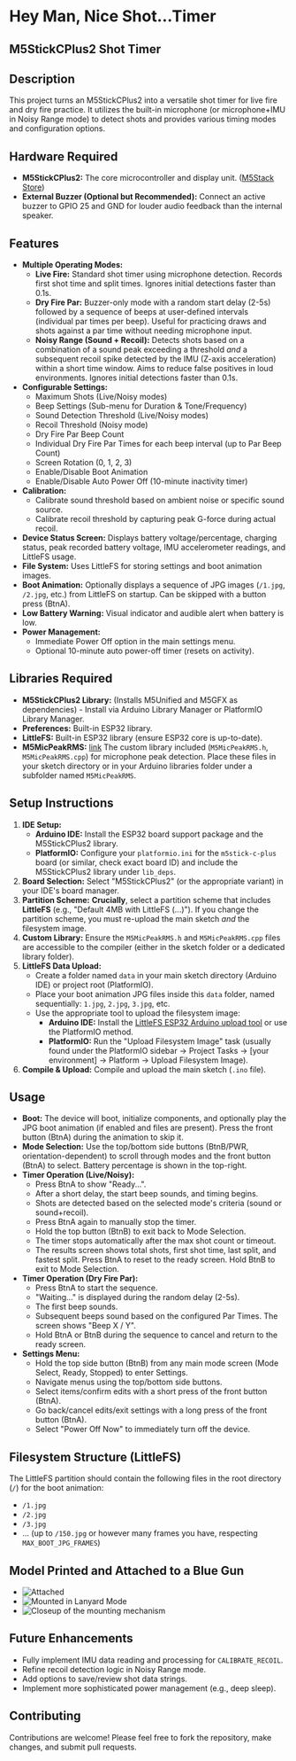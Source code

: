 # Hey Man, Nice Shot...Timer
## M5StickCPlus2 Shot Timer

## Description

This project turns an M5StickCPlus2 into a versatile shot timer for live fire and dry fire practice. It utilizes the built-in microphone (or microphone+IMU in Noisy Range mode) to detect shots and provides various timing modes and configuration options.

## Hardware Required

* **M5StickCPlus2:** The core microcontroller and display unit. ([M5Stack Store](https://shop.m5stack.com/products/m5stickc-plus2-esp32-pico-d4))
* **External Buzzer (Optional but Recommended):** Connect an active buzzer to GPIO 25 and GND for louder audio feedback than the internal speaker.

## Features

* **Multiple Operating Modes:**
    * **Live Fire:** Standard shot timer using microphone detection. Records first shot time and split times. Ignores initial detections faster than 0.1s.
    * **Dry Fire Par:** Buzzer-only mode with a random start delay (2-5s) followed by a sequence of beeps at user-defined intervals (individual par times per beep). Useful for practicing draws and shots against a par time without needing microphone input.
    * **Noisy Range (Sound + Recoil):** Detects shots based on a combination of a sound peak exceeding a threshold *and* a subsequent recoil spike detected by the IMU (Z-axis acceleration) within a short time window. Aims to reduce false positives in loud environments. Ignores initial detections faster than 0.1s.
* **Configurable Settings:**
    * Maximum Shots (Live/Noisy modes)
    * Beep Settings (Sub-menu for Duration & Tone/Frequency)
    * Sound Detection Threshold (Live/Noisy modes)
    * Recoil Threshold (Noisy mode)
    * Dry Fire Par Beep Count
    * Individual Dry Fire Par Times for each beep interval (up to Par Beep Count)
    * Screen Rotation (0, 1, 2, 3)
    * Enable/Disable Boot Animation
    * Enable/Disable Auto Power Off (10-minute inactivity timer)
* **Calibration:**
    * Calibrate sound threshold based on ambient noise or specific sound source.
    * Calibrate recoil threshold by capturing peak G-force during actual recoil.
* **Device Status Screen:** Displays battery voltage/percentage, charging status, peak recorded battery voltage, IMU accelerometer readings, and LittleFS usage.
* **File System:** Uses LittleFS for storing settings and boot animation images.
* **Boot Animation:** Optionally displays a sequence of JPG images (`/1.jpg`, `/2.jpg`, etc.) from LittleFS on startup. Can be skipped with a button press (BtnA).
* **Low Battery Warning:** Visual indicator and audible alert when battery is low.
* **Power Management:**
    * Immediate Power Off option in the main settings menu.
    * Optional 10-minute auto power-off timer (resets on activity).

## Libraries Required

* **M5StickCPlus2 Library:** (Installs M5Unified and M5GFX as dependencies) - Install via Arduino Library Manager or PlatformIO Library Manager.
* **Preferences:** Built-in ESP32 library.
* **LittleFS:** Built-in ESP32 library (ensure ESP32 core is up-to-date).
* **M5MicPeakRMS:** [link](https://github.com/jcarletto27/M5MicPeakRMS) The custom library included (`M5MicPeakRMS.h`, `M5MicPeakRMS.cpp`) for microphone peak detection. Place these files in your sketch directory or in your Arduino libraries folder under a subfolder named `M5MicPeakRMS`.

## Setup Instructions

1.  **IDE Setup:**
    * **Arduino IDE:** Install the ESP32 board support package and the M5StickCPlus2 library.
    * **PlatformIO:** Configure your `platformio.ini` for the `m5stick-c-plus` board (or similar, check exact board ID) and include the M5StickCPlus2 library under `lib_deps`.
2.  **Board Selection:** Select "M5StickCPlus2" (or the appropriate variant) in your IDE's board manager.
3.  **Partition Scheme:** **Crucially**, select a partition scheme that includes **LittleFS** (e.g., "Default 4MB with LittleFS (...)"). If you change the partition scheme, you must re-upload the main sketch *and* the filesystem image.
4.  **Custom Library:** Ensure the `M5MicPeakRMS.h` and `M5MicPeakRMS.cpp` files are accessible to the compiler (either in the sketch folder or a dedicated library folder).
5.  **LittleFS Data Upload:**
    * Create a folder named `data` in your main sketch directory (Arduino IDE) or project root (PlatformIO).
    * Place your boot animation JPG files inside this `data` folder, named sequentially: `1.jpg`, `2.jpg`, `3.jpg`, etc.
    * Use the appropriate tool to upload the filesystem image:
        * **Arduino IDE:** Install the [LittleFS ESP32 Arduino upload tool](https://github.com/lorol/arduino-esp32fs-plugin) or use the PlatformIO method.
        * **PlatformIO:** Run the "Upload Filesystem Image" task (usually found under the PlatformIO sidebar -> Project Tasks -> [your environment] -> Platform -> Upload Filesystem Image).
6.  **Compile & Upload:** Compile and upload the main sketch (`.ino` file).

## Usage

* **Boot:** The device will boot, initialize components, and optionally play the JPG boot animation (if enabled and files are present). Press the front button (BtnA) during the animation to skip it.
* **Mode Selection:** Use the top/bottom side buttons (BtnB/PWR, orientation-dependent) to scroll through modes and the front button (BtnA) to select. Battery percentage is shown in the top-right.
* **Timer Operation (Live/Noisy):**
    * Press BtnA to show "Ready...".
    * After a short delay, the start beep sounds, and timing begins.
    * Shots are detected based on the selected mode's criteria (sound or sound+recoil).
    * Press BtnA again to manually stop the timer.
    * Hold the top button (BtnB) to exit back to Mode Selection.
    * The timer stops automatically after the max shot count or timeout.
    * The results screen shows total shots, first shot time, last split, and fastest split. Press BtnA to reset to the ready screen. Hold BtnB to exit to Mode Selection.
* **Timer Operation (Dry Fire Par):**
    * Press BtnA to start the sequence.
    * "Waiting..." is displayed during the random delay (2-5s).
    * The first beep sounds.
    * Subsequent beeps sound based on the configured Par Times. The screen shows "Beep X / Y".
    * Hold BtnA or BtnB during the sequence to cancel and return to the ready screen.
* **Settings Menu:**
    * Hold the top side button (BtnB) from any main mode screen (Mode Select, Ready, Stopped) to enter Settings.
    * Navigate menus using the top/bottom side buttons.
    * Select items/confirm edits with a short press of the front button (BtnA).
    * Go back/cancel edits/exit settings with a long press of the front button (BtnA).
    * Select "Power Off Now" to immediately turn off the device.

## Filesystem Structure (LittleFS)

The LittleFS partition should contain the following files in the root directory (`/`) for the boot animation:

* `/1.jpg`
* `/2.jpg`
* `/3.jpg`
* ... (up to `/150.jpg` or however many frames you have, respecting `MAX_BOOT_JPG_FRAMES`)

## Model Printed and Attached to a Blue Gun

* ![Attached](https://github.com/jcarletto27/HeyManNiceShotTimer/blob/main/images/PXL_20250506_164010292.MP.jpg?raw=true)
* ![Mounted in Lanyard Mode](https://github.com/jcarletto27/HeyManNiceShotTimer/blob/main/images/PXL_20250506_164025303.MP.jpg?raw=true)
* ![Closeup of the mounting mechanism](https://github.com/jcarletto27/HeyManNiceShotTimer/blob/main/images/PXL_20250506_164028005.jpg?raw=true)

## Future Enhancements

* Fully implement IMU data reading and processing for `CALIBRATE_RECOIL`.
* Refine recoil detection logic in Noisy Range mode.
* Add options to save/review shot data strings.
* Implement more sophisticated power management (e.g., deep sleep).

## Contributing

Contributions are welcome! Please feel free to fork the repository, make changes, and submit pull requests.
